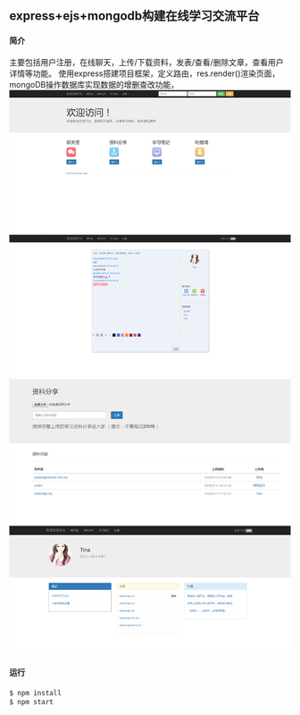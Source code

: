 ## express+ejs+mongodb构建在线学习交流平台

#### 简介
主要包括用户注册，在线聊天，上传/下载资料，发表/查看/删除文章，查看用户详情等功能。
使用express搭建项目框架，定义路由，res.render()渲染页面，mongoDB操作数据库实现数据的增删查改功能，
![image](https://github.com/angellfzhong/class-online/blob/master/img/1.jpg)
![image](https://github.com/angellfzhong/class-online/blob/master/img/2.jpg)
![image](https://github.com/angellfzhong/class-online/blob/master/img/3.jpg)
![image](https://github.com/angellfzhong/class-online/blob/master/img/4.jpg)

#### 运行
```
$ npm install
$ npm start
```

